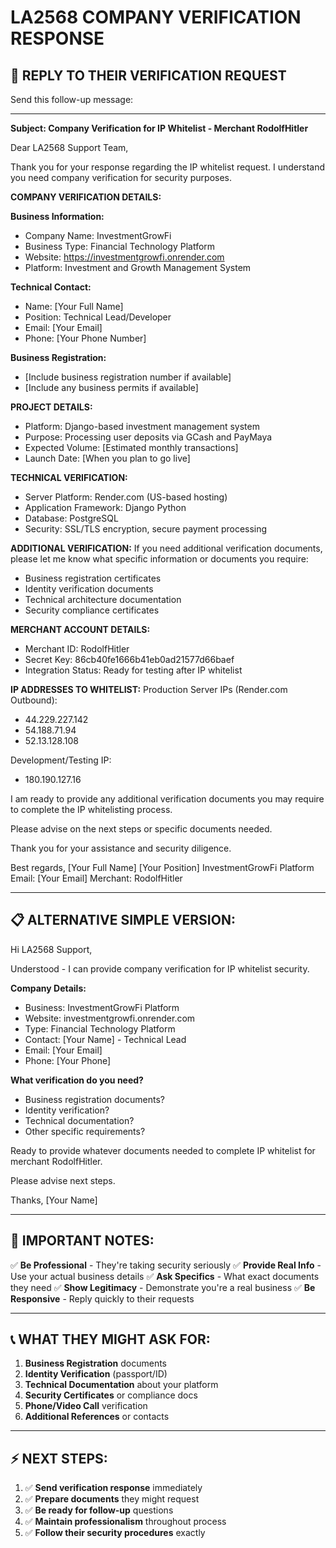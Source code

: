 # LA2568 COMPANY VERIFICATION RESPONSE

## 📧 REPLY TO THEIR VERIFICATION REQUEST

Send this follow-up message:

---

**Subject: Company Verification for IP Whitelist - Merchant RodolfHitler**

Dear LA2568 Support Team,

Thank you for your response regarding the IP whitelist request. I understand you need company verification for security purposes.

**COMPANY VERIFICATION DETAILS:**

**Business Information:**
- Company Name: InvestmentGrowFi
- Business Type: Financial Technology Platform
- Website: https://investmentgrowfi.onrender.com
- Platform: Investment and Growth Management System

**Technical Contact:**
- Name: [Your Full Name]
- Position: Technical Lead/Developer
- Email: [Your Email]
- Phone: [Your Phone Number]

**Business Registration:**
- [Include business registration number if available]
- [Include any business permits if available]

**PROJECT DETAILS:**
- Platform: Django-based investment management system
- Purpose: Processing user deposits via GCash and PayMaya
- Expected Volume: [Estimated monthly transactions]
- Launch Date: [When you plan to go live]

**TECHNICAL VERIFICATION:**
- Server Platform: Render.com (US-based hosting)
- Application Framework: Django Python
- Database: PostgreSQL
- Security: SSL/TLS encryption, secure payment processing

**ADDITIONAL VERIFICATION:**
If you need additional verification documents, please let me know what specific information or documents you require:
- Business registration certificates
- Identity verification documents  
- Technical architecture documentation
- Security compliance certificates

**MERCHANT ACCOUNT DETAILS:**
- Merchant ID: RodolfHitler
- Secret Key: 86cb40fe1666b41eb0ad21577d66baef
- Integration Status: Ready for testing after IP whitelist

**IP ADDRESSES TO WHITELIST:**
Production Server IPs (Render.com Outbound):
- 44.229.227.142
- 54.188.71.94
- 52.13.128.108

Development/Testing IP:
- 180.190.127.16

I am ready to provide any additional verification documents you may require to complete the IP whitelisting process.

Please advise on the next steps or specific documents needed.

Thank you for your assistance and security diligence.

Best regards,
[Your Full Name]
[Your Position]
InvestmentGrowFi Platform
Email: [Your Email]
Merchant: RodolfHitler

---

## 📋 ALTERNATIVE SIMPLE VERSION:

Hi LA2568 Support,

Understood - I can provide company verification for IP whitelist security.

**Company Details:**
- Business: InvestmentGrowFi Platform
- Website: investmentgrowfi.onrender.com  
- Type: Financial Technology Platform
- Contact: [Your Name] - Technical Lead
- Email: [Your Email]
- Phone: [Your Phone]

**What verification do you need?**
- Business registration documents?
- Identity verification?
- Technical documentation?
- Other specific requirements?

Ready to provide whatever documents needed to complete IP whitelist for merchant RodolfHitler.

Please advise next steps.

Thanks,
[Your Name]

---

## 🎯 IMPORTANT NOTES:

✅ **Be Professional** - They're taking security seriously
✅ **Provide Real Info** - Use your actual business details
✅ **Ask Specifics** - What exact documents they need
✅ **Show Legitimacy** - Demonstrate you're a real business
✅ **Be Responsive** - Reply quickly to their requests

---

## 📞 WHAT THEY MIGHT ASK FOR:

1. **Business Registration** documents
2. **Identity Verification** (passport/ID)
3. **Technical Documentation** about your platform
4. **Security Certificates** or compliance docs
5. **Phone/Video Call** verification
6. **Additional References** or contacts

---

## ⚡ NEXT STEPS:

1. ✅ **Send verification response** immediately
2. ✅ **Prepare documents** they might request
3. ✅ **Be ready for follow-up** questions
4. ✅ **Maintain professionalism** throughout process
5. ✅ **Follow their security procedures** exactly
